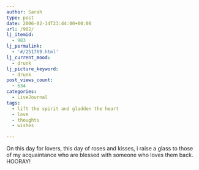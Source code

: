 ```yaml
---
author: Sarah
type: post
date: 2006-02-14T23:44:00+00:00
url: /902/
lj_itemid:
  - 983
lj_permalink:
  - '#/251769.html'
lj_current_mood:
  - drunk
lj_picture_keyword:
  - drunk
post_views_count:
  - 634
categories:
  - LiveJournal
tags:
  - lift the spirit and gladden the heart
  - love
  - thoughts
  - wishes

---
```

On this day for lovers, this day of roses and kisses, i raise a glass to those of my acquaintance who are blessed with someone who loves them back. HOORAY!